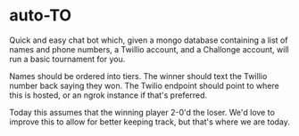 # auto-TO
Quick and easy chat bot which, given a mongo database containing a list of names and phone numbers, a Twillio account, and a Challonge account, will run a basic tournament for you.

Names should be ordered into tiers.  The winner should text the Twillio number back saying they won.  The Twilio endpoint should point to where this is hosted, or an ngrok instance if that's preferred.

Today this assumes that the winning player 2-0'd the loser.  We'd love to improve this to allow for better keeping track, but that's where we are today.